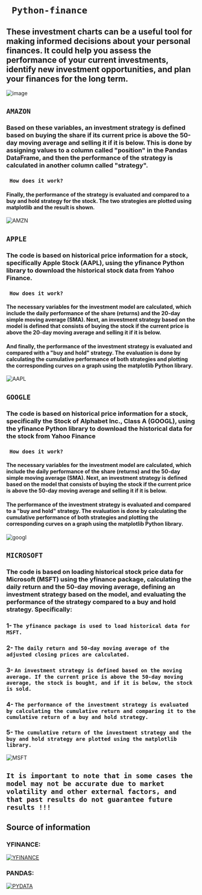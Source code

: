 # ` Python-finance`
## These investment charts can be a useful tool for making informed decisions about your personal finances. It could help you assess the performance of your current investments, identify new investment opportunities, and plan your finances for the long term.

![image](https://user-images.githubusercontent.com/90658763/229385270-027906f4-07bd-4047-885a-1fce05a19456.png)

## ` AMAZON `  
### Based on these variables, an investment strategy is defined based on buying the share if its current price is above the 50-day moving average and selling it if it is below. This is done by assigning values ​​to a column called "position" in the Pandas DataFrame, and then the performance of the strategy is calculated in another column called "strategy".
### ` How does it work?` 
#### Finally, the performance of the strategy is evaluated and compared to a buy and hold strategy for the stock. The two strategies are plotted using matplotlib and the result is shown.
![AMZN](https://user-images.githubusercontent.com/90658763/229384681-4c63d711-f0a3-45fa-a635-b672c5ee8d6f.png)

## ` APPLE `  
### The code is based on historical price information for a stock, specifically Apple Stock (AAPL), using the yfinance Python library to download the historical stock data from Yahoo Finance.
### ` How does it work?` 
#### The necessary variables for the investment model are calculated, which include the daily performance of the share (returns) and the 20-day simple moving average (SMA). Next, an investment strategy based on the model is defined that consists of buying the stock if the current price is above the 20-day moving average and selling it if it is below.
#### And finally, the performance of the investment strategy is evaluated and compared with a "buy and hold" strategy. The evaluation is done by calculating the cumulative performance of both strategies and plotting the corresponding curves on a graph using the matplotlib Python library.
![AAPL](https://user-images.githubusercontent.com/90658763/229386040-f324701c-17de-4c06-8362-56344c2937ea.png)

## ` GOOGLE `  
### The code is based on historical price information for a stock, specifically the Stock of Alphabet Inc., Class A (GOOGL), using the yfinance Python library to download the historical data for the stock from Yahoo Finance
### ` How does it work?` 
#### The necessary variables for the investment model are calculated, which include the daily performance of the share (returns) and the 50-day simple moving average (SMA). Next, an investment strategy is defined based on the model that consists of buying the stock if the current price is above the 50-day moving average and selling it if it is below.
#### The performance of the investment strategy is evaluated and compared to a "buy and hold" strategy. The evaluation is done by calculating the cumulative performance of both strategies and plotting the corresponding curves on a graph using the matplotlib Python library.
![googl](https://user-images.githubusercontent.com/90658763/229386112-3a6eb66d-5d39-4068-af2a-d784383bed04.png)

## `MICROSOFT`
### The code is based on loading historical stock price data for Microsoft (MSFT) using the yfinance package, calculating the daily return and the 50-day moving average, defining an investment strategy based on the model, and evaluating the performance of the strategy compared to a buy and hold strategy. Specifically:

###  1- `The yfinance package is used to load historical data for MSFT.` 
###  2- `The daily return and 50-day moving average of the adjusted closing prices are calculated.` 
###  3- `An investment strategy is defined based on the moving average. If the current price is above the 50-day moving average, the stock is bought, and if it is below, the stock is sold.` 
###  4- `The performance of the investment strategy is evaluated by calculating the cumulative return and comparing it to the cumulative return of a buy and hold strategy.`
###  5- `The cumulative return of the investment strategy and the buy and hold strategy are plotted using the matplotlib library.` 
![MSFT](https://user-images.githubusercontent.com/90658763/229386203-aa45db7d-4390-4547-9996-f23ba9becc69.png)

## `It is important to note that in some cases the model may not be accurate due to market volatility and other external factors, and that past results do not guarantee future results !!!` 
## Source of information
### YFINANCE: 
[![YFINANCE](https://user-images.githubusercontent.com/90658763/229842951-932eb469-141b-4820-8413-f86af6977973.png)](https://pypi.org/project/yfinance/)
### PANDAS: 
[![PYDATA](https://user-images.githubusercontent.com/90658763/229839391-d50843f8-bc95-4889-92bf-00240669ccc4.jpg)](https://pandas.pydata.org/)

